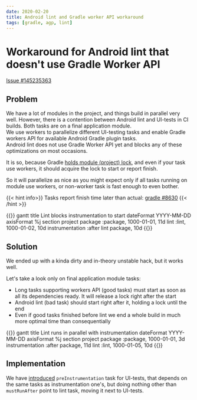 ```yaml
---
date: 2020-02-20
title: Android lint and Gradle worker API workaround
tags: [gradle, agp, lint]
---
```


# Workaround for Android lint that doesn't use Gradle Worker API 

[Issue #145235363](https://issuetracker.google.com/issues/145235363)

## Problem

We have a lot of modules in the project, and things build in parallel very well. 
However, there is a contention between Android lint and UI-tests in CI builds. Both tasks are on a final application module.\
We use workers to parallelize different UI-testing tasks and enable Gradle workers API for available Android Gradle plugin tasks.\
Android lint does not use Gradle Worker API yet and blocks any of these optimizations on most occasions.

It is so, because Gradle [holds module (project) lock](https://github.com/gradle/gradle/issues/8630#issuecomment-488161594),
and even if your task use workers, it should acquire the lock to start or report finish.

So it will parallelize as nice as you might expect only if all tasks running on module use workers, or non-worker task is fast enough to even bother.

{{< hint info>}}
Tasks report finish time later than actual: [gradle #8630](https://github.com/gradle/gradle/issues/8630#issuecomment-488161594)
{{< /hint >}}

{{<mermaid>}}
gantt
  title Lint blocks instrumentation to start
  dateFormat      YYYY-MM-DD
  axisFormat      %j
  section         project
  package         :package, 1000-01-01, 11d
  lint            :lint,    1000-01-02, 10d
  instrumentation :after lint package,  10d
{{</mermaid>}}

## Solution

We ended up with a kinda dirty and in-theory unstable hack, but it works well.

Let's take a look only on final application module tasks:

- Long tasks supporting workers API (good tasks) must start as soon as all its dependencies ready. It will release a lock right after the start
- Android lint (bad task) should start right after it, holding a lock until the end
- Even if good tasks finished before lint we end a whole build in much more optimal time than consequentially

{{<mermaid>}}
gantt
  title Lint runs in parallel with instrumentation
  dateFormat      YYYY-MM-DD
  axisFormat      %j
  section         project
  package         :package, 1000-01-01, 3d
  instrumentation :after package, 11d
  lint            :lint, 1000-01-05, 10d
{{</mermaid>}}

## Implementation

We have [introduced](https://github.com/avito-tech/avito-android/pull/200) `preInstrumentation` task for UI-tests, that depends on the same tasks as instrumentation one's,
but doing nothing other than `mustRunAfter` point to lint task, moving it next to UI-tests.
